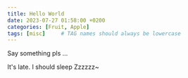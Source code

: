 ```yaml
---
title: Hello World
date: 2023-07-27 01:58:00 +0200
categories: [Fruit, Apple]
tags: [misc]     # TAG names should always be lowercase
---
```


Say something pls ...

It's late. I should sleep Zzzzzz~
